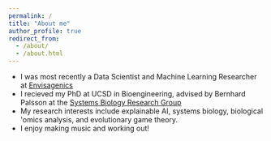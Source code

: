 ```yaml
---
permalink: /
title: "About me"
author_profile: true
redirect_from: 
  - /about/
  - /about.html
---
```


* I was most recently a Data Scientist and Machine Learning Researcher at [Envisagenics](https://www.envisagenics.com/)
* I recieved my PhD at UCSD in Bioengineering, advised by Bernhard Palsson at the [Systems Biology Research Group](https://systemsbiology.ucsd.edu/)
* My research interests include explainable AI, systems biology, biological 'omics analysis, and evolutionary game theory.
* I enjoy making music and working out!

<!-- What's New?
====== -->
